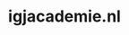 ---
layout: post
title:  "igjacademie.nl"
internal_url:  "/data/igjacademie.nl.html"
categories: dutchgov
---